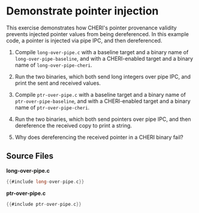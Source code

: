 # Demonstrate pointer injection

This exercise demonstrates how CHERI's pointer provenance validity prevents
injected pointer values from being dereferenced.
In this example code, a pointer is injected via pipe IPC, and then
dereferenced.

1. Compile `long-over-pipe.c` with a baseline target and a binary name of
   `long-over-pipe-baseline`, and with a CHERI-enabled target and a binary
   name of `long-over-pipe-cheri`.

2. Run the two binaries, which both send long integers over pipe IPC, and
   print the sent and received values.

3. Compile `ptr-over-pipe.c` with a baseline target and a binary name of
  `ptr-over-pipe-baseline`, and with a CHERI-enabled target and a binary name of
  `ptr-over-pipe-cheri`.

4. Run the two binaries, which both send pointers over pipe IPC, and then
   dereference the received copy to print a string.

5. Why does dereferencing the received pointer in a CHERI binary fail?

## Source Files

**long-over-pipe.c**
```C
{{#include long-over-pipe.c}}
```

**ptr-over-pipe.c**
```C
{{#include ptr-over-pipe.c}}
```
